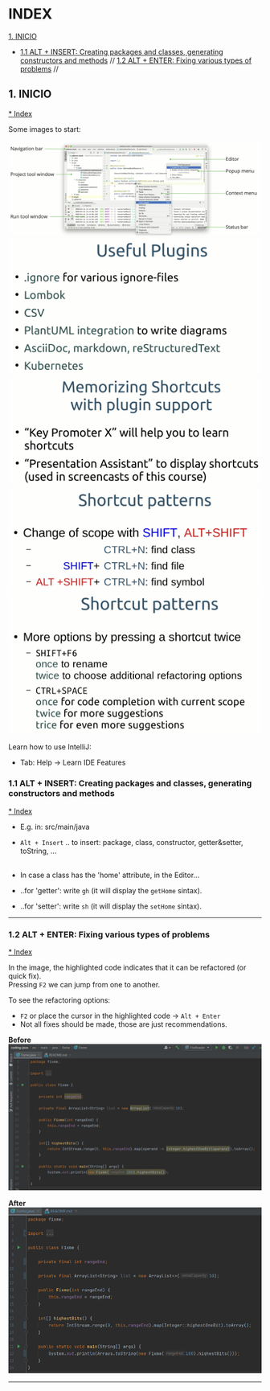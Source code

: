 # INDEX

[1. INICIO](#1-inicio)<br>
- [1.1 ALT + INSERT: Creating packages and classes, generating constructors and methods](#11-alt--insert-creating-packages-and-classes-generating-constructors-and-methods) // [1.2 ALT + ENTER: Fixing various types of problems](#12-alt--enter-fixing-various-types-of-problems) // 

## 1. INICIO
[* Index](#index)

Some images to start:

![ide-01](src/main/resources/img/00-start/ide-01.png)
![ide-02](src/main/resources/img/00-start/ide-02.png)
![ide-03](src/main/resources/img/00-start/ide-03.png)
![ide-04](src/main/resources/img/00-start/ide-04.png)
![ide-05](src/main/resources/img/00-start/ide-05.png)

Learn how to use IntelliJ:
- Tab: Help -> Learn IDE Features

### 1.1 ALT + INSERT: Creating packages and classes, generating constructors and methods
[* Index](#index)

- E.g. in: src/main/java 
- `Alt + Insert` .. to insert: package, class, constructor, getter&setter, toString, ...<br><br>

- In case a class has the 'home' attribute, in the Editor...
- ..for 'getter': write `gh` (it will display the `getHome` sintax).
- ..for 'setter': write `sh` (it will display the `setHome` sintax).

---

### 1.2 ALT + ENTER: Fixing various types of problems
[* Index](#index)

In the image, the highlighted code indicates that it can be refactored (or quick fix).<br>
Pressing `F2` we can jump from one to another.

To see the refactoring options:
- `F2` or place the cursor in the highlighted code -> `Alt + Enter`
- Not all fixes should be made, those are just recommendations.

**Before**
![fix-me_before](src/main/resources/img/01-one/fix-me_before.png)

**After**
![fix-me_after](src/main/resources/img/01-one/fix-me_after.png)

---
